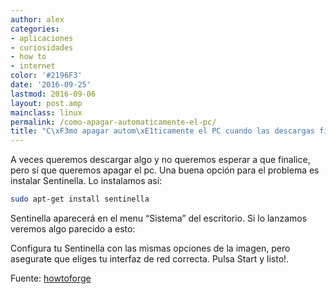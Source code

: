```yaml
---
author: alex
categories:
- aplicaciones
- curiosidades
- how to
- internet
color: '#2196F3'
date: '2016-09-25'
lastmod: 2016-09-06
layout: post.amp
mainclass: linux
permalink: /como-apagar-automaticamente-el-pc/
title: "C\xF3mo apagar autom\xE1ticamente el PC cuando las descargas finalicen"
---
```


A veces queremos descargar algo y no queremos esperar a que finalice, pero sí que queremos apagar el pc. Una buena opción para el problema es instalar Sentinella. Lo instalamos así:

```bash
sudo apt-get install sentinella
```

Sentinella aparecerá en el menu “Sistema” del escritorio. Si lo lanzamos veremos algo parecido a esto:

<!--more--><!--ad-->

<figure>
	<amp-img on="tap:lightbox1" role="button" tabindex="0" layout="responsive"  height="457" width="655" src="https://1.bp.blogspot.com/-Ti5_cz6URsM/TbqiIheW6YI/AAAAAAAAAcw/mDH3EbaI50E/s800/R1vvF.png"></amp-img>
</figure>

Configura tu Sentinella con las mismas opciones de la imagen, pero asegurate que eliges tu interfaz de red correcta. Pulsa Start y listo!.

Fuente: [howtoforge][1]

 [1]: http://www.howtoforge.com/how-to-automatically-shut-down-your-computer-after-a-download-finishes